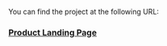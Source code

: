 You can find the project at the following URL:

### [Product Landing Page](https://muniruibrahimsesay.github.io/product_landing_page/)
